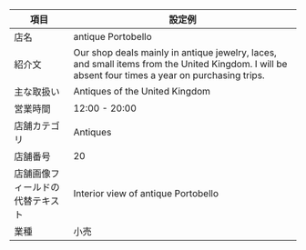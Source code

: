 | 項目 | 設定例 |
| --- | --- |
| 店名 | antique Portobello |
| 紹介文 | Our shop deals mainly in antique jewelry, laces, and small items from the United Kingdom. I will be absent four times a year on purchasing trips. |
| 主な取扱い | Antiques of the United Kingdom |
| 営業時間 | 12:00 - 20:00 |
| 店舗カテゴリ | Antiques |
| 店舗番号 | 20 |
| 店舗画像フィールドの代替テキスト | Interior view of antique Portobello |
| 業種 | 小売 |
